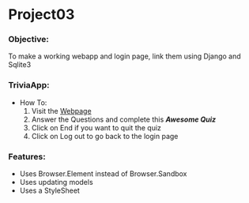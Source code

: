 # Project03

 ### Objective:
 To make a working webapp and login page, link them using Django and Sqlite3
 
### TriviaApp:
  - How To:
    1. Visit the [Webpage](https://mac1xa3.ca/u/gabah/trivia.html)
    2. Answer the Questions and complete this ***Awesome Quiz***
    3. Click on End if you want to quit the quiz
    4. Click on Log out to go back to the login page
    
### Features:
  - Uses Browser.Element instead of Browser.Sandbox
  - Uses updating models
  - Uses a StyleSheet
